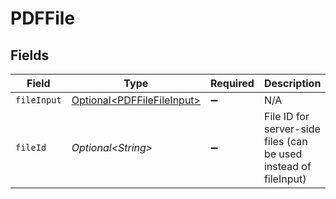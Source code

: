 # PDFFile


## Fields

| Field                                                                      | Type                                                                       | Required                                                                   | Description                                                                | Example                                                                    |
| -------------------------------------------------------------------------- | -------------------------------------------------------------------------- | -------------------------------------------------------------------------- | -------------------------------------------------------------------------- | -------------------------------------------------------------------------- |
| `fileInput`                                                                | [Optional\<PDFFileFileInput>](../../models/components/PDFFileFileInput.md) | :heavy_minus_sign:                                                         | N/A                                                                        |                                                                            |
| `fileId`                                                                   | *Optional\<String>*                                                        | :heavy_minus_sign:                                                         | File ID for server-side files (can be used instead of fileInput)           | a1b2c3d4-5678-90ab-cdef-ghijklmnopqr                                       |